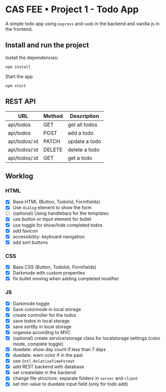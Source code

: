 # CAS FEE • Project 1 - Todo App

A simple todo app using `express` and `nedb` in the backend and vanilla js in the frontend.

## Install and run the project

Install the dependencies:

```
npm install
```

Start the app

```
npm start
```

## REST API

| URL           | Method | Description   |
| ------------- | ------ | ------------- |
| api/todos     | GET    | get all todos |
| api/todos     | POST   | add a todo    |
| api/todos/:id | PATCH  | update a todo |
| api/todos/:id | DELETE | delete a todo |
| api/todos/:id | GET    | get a todo    |

## Worklog

### HTML

-   [x] Base HTML (Button, Todolist, Formfields)
-   [x] Use `dialog` element to show the form
-   [ ] (optional) Using handlebars for the templates
-   [x] use button or input element for bullet
-   [x] use toggle for show/hide completed todos
-   [x] add favicon
-   [x] accessibility: keyboard navigation
-   [x] add sort buttons

### CSS

-   [x] Base CSS (Button, Todolist, Formfields)
-   [x] Darkmode with custom properties
-   [x] fix bullet moving when adding completed modifier

### JS

-   [x] Darkmode toggle
-   [x] Save colormode in local storage
-   [x] create controller for the todos
-   [x] save todos in local storage
-   [x] save sortBy in local storage
-   [x] organise according to MVC
-   [x] (optional) create service/storage class for localstorage settings (color mode, complete toggle)
-   [x] duedate: show day count if less than 7 days
-   [x] duedate: warn color if in the past
-   [x] use `Intl.RelativeTimeFormat`
-   [x] add REST backend with database
-   [x] set createdate in the backend
-   [x] change file structure: separate folders in `server` and `client`
-   [x] set min value to duedate input field (only for todo add)
